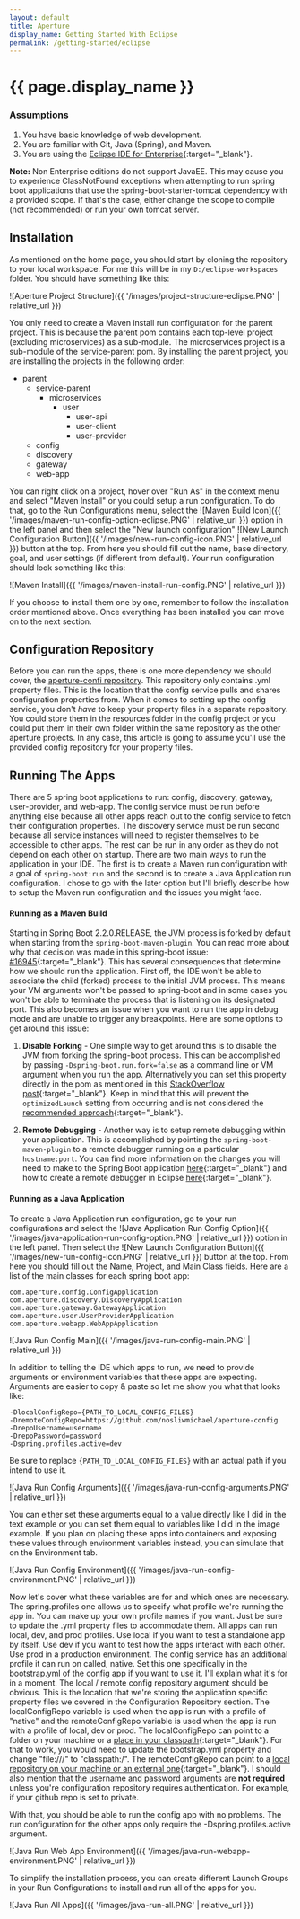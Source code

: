 ```yaml
---
layout: default
title: Aperture
display_name: Getting Started With Eclipse
permalink: /getting-started/eclipse
---
```


# {{ page.display_name }}

### Assumptions

1. You have basic knowledge of web development.
2. You are familiar with Git, Java (Spring), and Maven.
3. You are using the [Eclipse IDE for Enterprise](https://www.eclipse.org/){:target="_blank"}.

**Note:** Non Enterprise editions do not support JavaEE. This may cause you to experience ClassNotFound exceptions when attempting to run spring boot applications that use the spring-boot-starter-tomcat dependency with a provided scope. If that's the case, either change the scope to compile (not recommended) or run your own tomcat server.

## Installation

As mentioned on the home page, you should 
start by cloning the repository to your local workspace. 
For me this will be in my `D:/eclipse-workspaces` folder.
You should have something like this:

![Aperture Project Structure]({{ '/images/project-structure-eclipse.PNG' | relative_url }})

You only need to create a Maven install run configuration for the parent project. This is because the parent pom contains each top-level project (excluding microservices) as a sub-module. The microservices project is a sub-module of the service-parent pom. By installing the parent project, you are installing the projects in the following order: 
- parent
  - service-parent
    - microservices
      - user
        - user-api
        - user-client
        - user-provider
  - config
  - discovery
  - gateway
  - web-app

You can right click on a project, hover over "Run As" in the context menu and select "Maven Install" or you could setup a run configuration. To do that, go to the Run Configurations menu, select the ![Maven Build Icon]({{ '/images/maven-run-config-option-eclipse.PNG' | relative_url }}) option in the left panel and then select the "New launch configuration" ![New Launch Configuration Button]({{ '/images/new-run-config-icon.PNG' | relative_url }}) button at the top. From here you should fill out the name, base directory, goal, and user settings (if different from default). Your run configuration should look something like this:

![Maven Install]({{ '/images/maven-install-run-config.PNG' | relative_url }})

If you choose to install them one by one, remember to follow the installation order mentioned above. Once everything has been installed you can move on to the next section.

## Configuration Repository

Before you can run the apps, there is one more dependency we should cover, the [aperture-confi repository](https://github.com/nosliwmichael/aperture-config). This repository only contains .yml property files. This is the location that the config service pulls and shares configuration properties from. When it comes to setting up the config service, you don't *have* to keep your property files in a separate repository. You could store them in the resources folder in the config project or you could put them in their own folder within the same repository as the other aperture projects. In any case, this article is going to assume you'll use the provided config repository for your property files.

## Running The Apps

There are 5 spring boot applications to run: config, discovery, gateway, user-provider, and web-app. The config service must be run before anything else because all other apps reach out to the config service to fetch their configuration properties. The discovery service must be run second because all service instances will need to register themselves to be accessible to other apps. The rest can be run in any order as they do not depend on each other on startup. There are two main ways to run the application in your IDE. The first is to create a Maven run configuration with a goal of `spring-boot:run` and the second is to create a Java Application run configuration. I chose to go with the later option but I'll briefly describe how to setup the Maven run configuration and the issues you might face.

#### Running as a Maven Build

Starting in Spring Boot 2.2.0.RELEASE, the JVM process is forked by default when starting from the `spring-boot-maven-plugin`. You can read more about why that decision was made in this spring-boot issue: [#16945](https://github.com/spring-projects/spring-boot/issues/16945){:target="_blank"}. This has several consequences that determine how we should run the application. First off, the IDE won't be able to associate the child (forked) process to the initial JVM process. This means your VM arguments won't be passed to spring-boot and in some cases you won't be able to terminate the process that is listening on its designated port. This also becomes an issue when you want to run the app in debug mode and are unable to trigger any breakpoints. Here are some options to get around this issue:

1. **Disable Forking** - 
One simple way to get around this is to disable the JVM from forking the spring-boot process. This can be accomplished by passing `-Dspring-boot.run.fork=false` as a command line or VM argument when you run the app. Alternatively you can set this property directly in the pom as mentioned in this [StackOverflow post](https://stackoverflow.com/questions/58509682/spring-boot-2-2-0-process-fails-to-terminate-when-launched-in-debug-mode/58701275#58701275){:target="_blank"}. Keep in mind that this will prevent the `optimizedLaunch` setting from occurring and is not considered the [recommended approach](https://github.com/spring-projects/spring-boot/issues/18706#issuecomment-545436541){:target="_blank"}.

2. **Remote Debugging** - 
Another way is to setup remote debugging within your application. This is accomplished by pointing the `spring-boot-maven-plugin` to a remote debugger running on a particular `hostname:port`. You can find more information on the changes you will need to make to the Spring Boot application [here](https://docs.spring.io/spring-boot/docs/2.3.0.BUILD-SNAPSHOT/maven-plugin/reference/html/#run-example-debug){:target="_blank"} and how to create a remote debugger in Eclipse [here](https://www.eclipse.org/jetty/documentation/current/debugging-with-eclipse.html){:target="_blank"}. 

#### Running as a Java Application

To create a Java Application run configuration, go to your run configurations and select the ![Java Application Run Config Option]({{ '/images/java-application-run-config-option.PNG' | relative_url }}) option in the left panel. Then select the ![New Launch Configuration Button]({{ '/images/new-run-config-icon.PNG' | relative_url }}) button at the top. From here you should fill out the Name, Project, and Main Class fields. Here are a list of the main classes for each spring boot app:

`com.aperture.config.ConfigApplication`
`com.aperture.discovery.DiscoveryApplication`
`com.aperture.gateway.GatewayApplication`
`com.aperture.user.UserProviderApplication`
`com.aperture.webapp.WebAppApplication`

![Java Run Config Main]({{ '/images/java-run-config-main.PNG' | relative_url }})

In addition to telling the IDE which apps to run, we need to provide arguments or environment variables that these apps are expecting. Arguments are easier to copy & paste so let me show you what that looks like:

```
-DlocalConfigRepo={PATH_TO_LOCAL_CONFIG_FILES}
-DremoteConfigRepo=https://github.com/nosliwmichael/aperture-config
-DrepoUsername=username
-DrepoPassword=password
-Dspring.profiles.active=dev
```

Be sure to replace `{PATH_TO_LOCAL_CONFIG_FILES}` with an actual path if you intend to use it.

![Java Run Config Arguments]({{ '/images/java-run-config-arguments.PNG' | relative_url }})

You can either set these arguments equal to a value directly like I did in the text example or you can set them equal to variables like I did in the image example. If you plan on placing these apps into containers and exposing these values through environment variables instead, you can simulate that on the Environment tab.

![Java Run Config Environment]({{ '/images/java-run-config-environment.PNG' | relative_url }})

Now let's cover what these variables are for and which ones are necessary. The spring.profiles one allows us to specify what profile we're running the app in. You can make up your own profile names if you want. Just be sure to update the .yml property files to accommodate them. All apps can run local, dev, and prod profiles. Use local if you want to test a standalone app by itself. Use dev if you want to test how the apps interact with each other. Use prod in a production environment. The config service has an additional profile it can run on called, native. Set this one specifically in the bootstrap.yml of the config app if you want to use it. I'll explain what it's for in a moment. The local / remote config repository argument should be obvious. This is the location that we're storing the application specific property files we covered in the Configuration Repository section. The localConfigRepo variable is used when the app is run with a profile of "native" and the remoteConfigRepo variable is used when the app is run with a profile of local, dev or prod. The localConfigRepo can point to a folder on your machine or a [place in your classpath](https://cloud.spring.io/spring-cloud-config/reference/html/#_file_system_backend){:target="_blank"}. For that to work, you would need to update the bootstrap.yml property and change "file:///" to "classpath:/". The remoteConfigRepo can point to a [local repository on your machine or an external one](https://cloud.spring.io/spring-cloud-config/reference/html/#_environment_repository){:target="_blank"}. I should also mention that the username and password arguments are **not required** unless you're configuration repository requires authentication. For example, if your github repo is set to private.

With that, you should be able to run the config app with no problems. The run configuration for the other apps only require the -Dspring.profiles.active argument.

![Java Run Web App Environment]({{ '/images/java-run-webapp-environment.PNG' | relative_url }})

To simplify the installation process, you can create different Launch Groups in your Run Configurations to install and run all of the apps for you.

![Java Run All Apps]({{ '/images/java-run-all.PNG' | relative_url }})